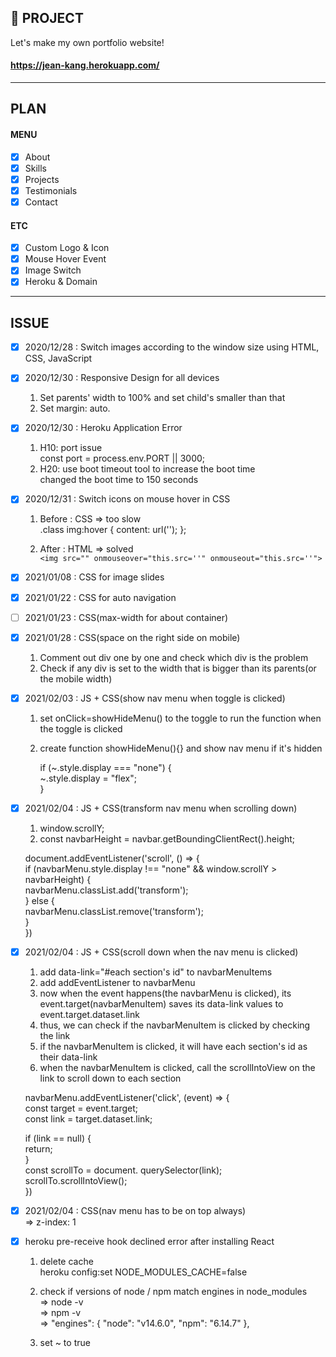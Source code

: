 ## 📝 PROJECT

Let's make my own portfolio website!

#### https://jean-kang.herokuapp.com/

---

## PLAN

#### MENU

- [x] About
- [x] Skills
- [x] Projects
- [x] Testimonials
- [x] Contact

#### ETC

- [x] Custom Logo & Icon
- [x] Mouse Hover Event
- [x] Image Switch
- [x] Heroku & Domain

---

## ISSUE

- [x] 2020/12/28 : Switch images according to the window size using HTML, CSS, JavaScript

- [x] 2020/12/30 : Responsive Design for all devices

  1. Set parents' width to 100% and set child's smaller than that
  2. Set margin: auto.

- [x] 2020/12/30 : Heroku Application Error

  <!-- https://devcenter.heroku.com/articles/error-codes -->

  1. H10: port issue  
     const port = process.env.PORT || 3000;

  <!-- tools.heroku.support/limits/boot_timeout -->

  2. H20: use boot timeout tool to increase the boot time  
     changed the boot time to 150 seconds

- [x] 2020/12/31 : Switch icons on mouse hover in CSS

  1. Before : CSS => too slow  
      .class img:hover {
     content: url('');
     };

  2. After : HTML => solved  
     `<img src="" onmouseover="this.src=''" onmouseout="this.src=''">`

- [x] 2021/01/08 : CSS for image slides

- [x] 2021/01/22 : CSS for auto navigation

- [ ] 2021/01/23 : CSS(max-width for about container)

- [x] 2021/01/28 : CSS(space on the right side on mobile)

  1. Comment out div one by one and check which div is the problem
  2. Check if any div is set to the width that is bigger than its parents(or the mobile width)

- [x] 2021/02/03 : JS + CSS(show nav menu when toggle is clicked)

  1. set onClick=showHideMenu() to the toggle to run the function when the toggle is clicked
  2. create function showHideMenu(){} and show nav menu if it's hidden

     if (~.style.display === "none") {  
     ~.style.display = "flex";  
     }

- [x] 2021/02/04 : JS + CSS(transform nav menu when scrolling down)

  1. window.scrollY;
  2. const navbarHeight = navbar.getBoundingClientRect().height;

  document.addEventListener('scroll', () => {  
   if (navbarMenu.style.display !== "none" && window.scrollY > navbarHeight) {  
   navbarMenu.classList.add('transform');  
   } else {  
   navbarMenu.classList.remove('transform');  
   }  
  })

- [x] 2021/02/04 : JS + CSS(scroll down when the nav menu is clicked)

  1. add data-link="#each section's id" to navbarMenuItems
  2. add addEventListener to navbarMenu
  3. now when the event happens(the navbarMenu is clicked), its event.target(navbarMenuItem) saves its data-link values to event.target.dataset.link
  4. thus, we can check if the navbarMenuItem is clicked by checking the link
  5. if the navbarMenuItem is clicked, it will have each section's id as their data-link
  6. when the navbarMenuItem is clicked, call the scrollIntoView on the link to scroll down to each section

  navbarMenu.addEventListener('click', (event) => {  
   const target = event.target;  
  const link = target.dataset.link;

  if (link == null) {  
   return;  
   }  
   const scrollTo = document. querySelector(link);  
   scrollTo.scrollIntoView();  
  })

- [x] 2021/02/04 : CSS(nav menu has to be on top always)  
       => z-index: 1

- [x] heroku pre-receive hook declined error after installing React

  1. delete cache  
     heroku config:set NODE_MODULES_CACHE=false
  2. check if versions of node / npm
     match engines in node_modules  
      => node -v  
      => npm -v  
      => "engines": {
     "node": "v14.6.0",
     "npm": "6.14.7"
     },

  3. set ~ to true
